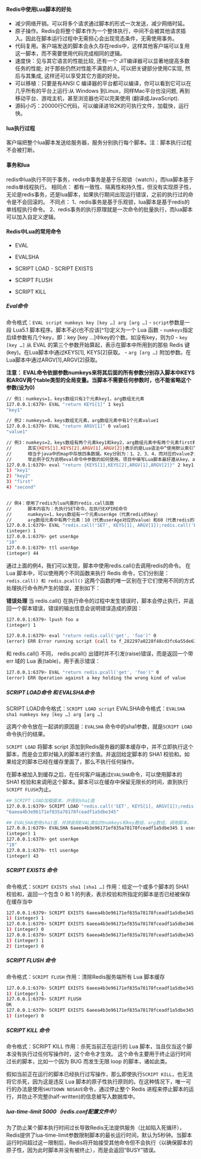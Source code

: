 #### Redis中使用Lua脚本的好处

* 减少网络开销。可以将多个请求通过脚本的形式一次发送，减少网络时延。
* 原子操作。Redis会将整个脚本作为一个整体执行，中间不会被其他请求插入。因此在脚本运行过程中无需担心会出现竞态条件，无需使用事务。
* 代码复用。客户端发送的脚本会永久存在redis中，这样其他客户端可以复用这一脚本，而不需要使用代码完成相同的逻辑。
* 速度快：见与其它语言的性能比较, 还有一个 JIT编译器可以显著地提高多数任务的性能; 对于那些仍然对性能不满意的人, 可以把关键部分使用C实现, 然后与其集成, 这样还可以享受其它方面的好处。
* 可以移植：只要是有ANSI C 编译器的平台都可以编译，你可以看到它可以在几乎所有的平台上运行:从 Windows 到Linux，同样Mac平台也没问题, 再到移动平台、游戏主机，甚至浏览器也可以完美使用 (翻译成JavaScript).
* 源码小巧：20000行C代码，可以编译进182K的可执行文件，加载快，运行快。



#### lua执行过程

客户端把整个lua脚本发送给服务器，服务分别执行每个脚本。注：脚本执行过程不会被打断。

#### 事务和lua

redis中lua执行不同于事务，redis中事务是基于乐观锁（watch），而lua脚本基于redis单线程执行。
相同点：
都有一致性、隔离性和持久性，但没有实现原子性，无论是redis事务，还是lua脚本，如果执行期间出现运行错误，之前的执行过的命令是不会回滚的。
不同点：
1、redis事务是基于乐观锁，lua脚本是基于redis的单线程执行命令。
2、redis事务的执行原理就是一次命令的批量执行，而lua脚本可以加入自定义逻辑。


#### Redis中Lua的常用命令

* EVAL

* EVALSHA

* SCRIPT LOAD - SCRIPT EXISTS

* SCRIPT FLUSH

* SCRIPT KILL

  

##### Eval命令

命令格式：`EVAL script numkeys key [key …] arg [arg …]`
\- `script`参数是一段 Lua5.1 脚本程序。脚本不必(也不应该[^1])定义为一个 Lua 函数
\- `numkeys`指定后续参数有几个key，即：key [key …]中key的个数。如没有key，则为0
\- `key [key …]` 从 EVAL 的第三个参数开始算起，表示在脚本中所用到的那些 Redis 键(key)。在Lua脚本中通过KEYS[1], KEYS[2]获取。
\- `arg [arg …]` 附加参数。在Lua脚本中通过ARGV[1],ARGV[2]获取。

**注意： EVAL命令依据参数numkeys来将其后面的所有参数分别存入脚本中KEYS和ARGV两个table类型的全局变量。当脚本不需要任何参数时，也不能省略这个参数(设为0)**

```sh
// 例1：numkeys=1，keys数组只有1个元素key1，arg数组无元素
127.0.0.1:6379> EVAL "return KEYS[1]" 1 key1
"key1"

// 例2：numkeys=0，keys数组无元素，arg数组元素中有1个元素value1
127.0.0.1:6379> EVAL "return ARGV[1]" 0 value1
"value1"

// 例3：numkeys=2，keys数组有两个元素key1和key2，arg数组元素中有两个元素first和second 
//      其实{KEYS[1],KEYS[2],ARGV[1],ARGV[2]}表示的是Lua语法中“使用默认索引”的table表，
//      相当于java中的map中存放四条数据。Key分别为：1、2、3、4，而对应的value才是：KEYS[1]、KEYS[2]、ARGV[1]、ARGV[2]
//      举此例子仅为说明eval命令中参数的如何使用。项目中编写Lua脚本最好遵从key、arg的规范。
127.0.0.1:6379> eval "return {KEYS[1],KEYS[2],ARGV[1],ARGV[2]}" 2 key1 key2 first second 
1) "key1"
2) "key2"
3) "first"
4) "second"


// 例4：使用了redis为lua内置的redis.call函数
//      脚本内容为：先执行SET命令，在执行EXPIRE命令
//      numkeys=1，keys数组有一个元素userAge（代表redis的key）
//      arg数组元素中有两个元素：10（代表userAge对应的value）和60（代表redis的存活时间）
127.0.0.1:6379> EVAL "redis.call('SET', KEYS[1], ARGV[1]);redis.call('EXPIRE', KEYS[1], ARGV[2]); return 1;" 1 userAge 10 60
(integer) 1
127.0.0.1:6379> get userAge
"10"
127.0.0.1:6379> ttl userAge
(integer) 44
```



通过上面的例4，我们可以发现，脚本中使用redis.call()去调用redis的命令。
在 Lua 脚本中，可以使用两个不同函数来执行 Redis 命令，它们分别是： `redis.call() 和 redis.pcall()`
这两个函数的唯一区别在于它们使用不同的方式处理执行命令所产生的错误，差别如下：

**错误处理**
当 redis.call() 在执行命令的过程中发生错误时，脚本会停止执行，并返回一个脚本错误，错误的输出信息会说明错误造成的原因：

```sh
127.0.0.1:6379> lpush foo a
(integer) 1

127.0.0.1:6379> eval "return redis.call('get', 'foo')" 0
(error) ERR Error running script (call to f_282297a0228f48cd3fc6a55de6316f31422f5d17): ERR Operation against a key holding the wrong kind of value
```

和 redis.call() 不同， redis.pcall() 出错时并不引发(raise)错误，而是返回一个带 err 域的 Lua 表(table)，用于表示错误：

```sh
127.0.0.1:6379> EVAL "return redis.pcall('get', 'foo')" 0
(error) ERR Operation against a key holding the wrong kind of value
```





##### SCRIPT LOAD命令 和 EVALSHA命令

SCRIPT LOAD命令格式：`SCRIPT LOAD script`
EVALSHA命令格式：`EVALSHA sha1 numkeys key [key …] arg [arg …]`

这两个命令放在一起讲的原因是：`EVALSHA` 命令中的sha1参数，就是`SCRIPT LOAD` 命令执行的结果。

`SCRIPT LOAD` 将脚本 script 添加到Redis服务器的脚本缓存中，并不立即执行这个脚本，而是会立即对输入的脚本进行求值。并返回给定脚本的 SHA1 校验和。如果给定的脚本已经在缓存里面了，那么不执行任何操作。

在脚本被加入到缓存之后，在任何客户端通过`EVALSHA`命令，可以使用脚本的 SHA1 校验和来调用这个脚本。脚本可以在缓存中保留无限长的时间，直到执行`SCRIPT FLUSH`为止。



```sh
## SCRIPT LOAD加载脚本，并得到sha1值
127.0.0.1:6379> SCRIPT LOAD "redis.call('SET', KEYS[1], ARGV[1]);redis.call('EXPIRE', KEYS[1], ARGV[2]); return 1;"
"6aeea4b3e96171ef835a78178fceadf1a5dbe345"

## EVALSHA使用sha1值，并拼装和EVAL类似的numkeys和key数组、arg数组，调用脚本。
127.0.0.1:6379> EVALSHA 6aeea4b3e96171ef835a78178fceadf1a5dbe345 1 userAge 10 60
(integer) 1
127.0.0.1:6379> get userAge
"10"
127.0.0.1:6379> ttl userAge
(integer) 43
```



##### SCRIPT EXISTS 命令

命令格式：`SCRIPT EXISTS sha1 [sha1 …]`
作用：给定一个或多个脚本的 SHA1 校验和，返回一个包含 0 和 1 的列表，表示校验和所指定的脚本是否已经被保存在缓存当中

```sh
127.0.0.1:6379> SCRIPT EXISTS 6aeea4b3e96171ef835a78178fceadf1a5dbe345
1) (integer) 1
127.0.0.1:6379> SCRIPT EXISTS 6aeea4b3e96171ef835a78178fceadf1a5dbe346
1) (integer) 0
127.0.0.1:6379> SCRIPT EXISTS 6aeea4b3e96171ef835a78178fceadf1a5dbe345 6aeea4b3e96171ef835a78178fceadf1a5dbe366
1) (integer) 1
2) (integer) 0
```



##### SCRIPT FLUSH 命令

命令格式：`SCRIPT FLUSH`
作用：清除Redis服务端所有 Lua 脚本缓存

```sh
127.0.0.1:6379> SCRIPT EXISTS 6aeea4b3e96171ef835a78178fceadf1a5dbe345
1) (integer) 1
127.0.0.1:6379> SCRIPT FLUSH
OK
127.0.0.1:6379> SCRIPT EXISTS 6aeea4b3e96171ef835a78178fceadf1a5dbe345
1) (integer) 0
```



##### SCRIPT KILL 命令

命令格式：SCRIPT KILL
作用：杀死当前正在运行的 Lua 脚本，当且仅当这个脚本没有执行过任何写操作时，这个命令才生效。 这个命令主要用于终止运行时间过长的脚本，比如一个因为 BUG 而发生无限 loop 的脚本，诸如此类。

假如当前正在运行的脚本已经执行过写操作，那么即使执行`SCRIPT KILL`，也无法将它杀死，因为这是违反 Lua 脚本的原子性执行原则的。在这种情况下，唯一可行的办法是使用`SHUTDOWN NOSAVE`命令，通过停止整个 Redis 进程来停止脚本的运行，并防止不完整(half-written)的信息被写入数据库中。



##### lua-time-limit 5000（redis.conf配置文件中）

为了防止某个脚本执行时间过长导致Redis无法提供服务（比如陷入死循环），Redis提供了lua-time-limit参数限制脚本的最长运行时间，默认为5秒钟。当脚本运行时间超过这一限制后，Redis将开始接受其他命令但不会执行（以确保脚本的原子性，因为此时脚本并没有被终止），而是会返回“BUSY”错误。

